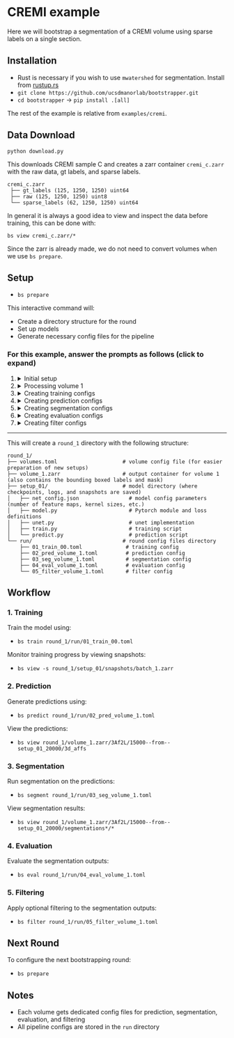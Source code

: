 # CREMI example

Here we will bootstrap a segmentation of a CREMI volume using sparse labels on a single section.

## Installation
* Rust is necessary if you wish to use `mwatershed` for segmentation. Install from [rustup.rs](https://rustup.rs/)
* `git clone https://github.com/ucsdmanorlab/bootstrapper.git`
* `cd bootstrapper` -> `pip install .[all]`

The rest of the example is relative from `examples/cremi`.

## Data Download
```
python download.py
```
This downloads CREMI sample C and creates a zarr container `cremi_c.zarr` with the raw data, gt labels, and sparse labels.

```
cremi_c.zarr
 ├── gt_labels (125, 1250, 1250) uint64
 ├── raw (125, 1250, 1250) uint8
 └── sparse_labels (62, 1250, 1250) uint64
```

In general it is always a good idea to view and inspect the data before training, this can be done with:
```
bs view cremi_c.zarr/*
```


Since the zarr is already made, we do not need to convert volumes when we use `bs prepare`. 

## Setup 

* `bs prepare`

This interactive command will:
- Create a directory structure for the round
- Set up models
- Generate necessary config files for the pipeline

### **For this example, answer the prompts as follows (click to expand)**

1.  <details><summary> Initial setup </summary>

    - Accept default base directory by pressing Enter
    - Accept default round name `round_1` by pressing Enter
    - Accept default number of volumes (`1`) by pressing Enter
    - Accept default volume name `volume_1` by pressing Enter

    </details>
2. <details><summary> Processing volume 1 </summary>

    - For *RAW* input: enter `cremi_c.zarr/raw`
        - Answer "`N`" for bounding box crop
        - Answer "`N`" for copying to output container
        - Answer "`N`" for raw mask (Answer "`Y`" if your image data has black / background borders that can be ignored during post-processing)
    - For *LABELS* input: enter `cremi_c.zarr/sparse_labels`
        - Answer "`Y`" for bounding box crop (This greatly speeds up training if your labels array has a lot of empty space)
        - Answer "`N`" for copying to output container
        - Accept default labels dataset path by pressing Enter
        - Answer "`Y`" for make/provide labels mask. Answer "Y" again to make. (Always try to explicity provide training masks to avoid generating on the fly)
    - Accept volume settings by answering "`N`" to edit. You should have:
    -   <details>
        <summary> Show volume config </summary>

        ```
        {'volume_1': {'labels_dataset': 'bootstrapper/examples/cremi/round_1/volume_1.zarr/labels',
                    'labels_mask_dataset': 'bootstrapper/examples/cremi/round_1/volume_1.zarr/labels_mask',
                    'name': 'volume_1',
                    'output_container': 'bootstrapper/examples/cremi/round_1/volume_1.zarr',
                    'raw_dataset': 'bootstrapper/examples/cremi/cremi_c.zarr/raw',
                    'raw_mask_dataset': None,
                    'voxel_size': [40, 4, 4]}}
        ```
        
        </details>
   </details> 
3. <details><summary> Creating training configs </summary>

    - Accept default run directory by pressing Enter
    - For model name enter: `2d_lsd`
    - Answer "`Y`" to add `3d_affs_from_2d_lsd` to training config.
        - Accept default setup directory by pressing Enter
        - Answer "`N`" to edit net_config.json
        - Choose "`pretrained`" for `3d_affs_from_2d_lsd`; Accept default directory for `3d_affs_from_2d_lsd`
        - Answer "`Y`" to download pretrained checkpoints
    - Training Parameters for `2d_lsd`:
        - Accept default max iterations (`30001`)
        - Accept default checkpoint save frequency (`5000`)
        - Accept default snapshot frequency (`1000`)
        - Answer "`N`" to edit configuration. You should have:
    -   <details>
        <summary> Show training config </summary>

        ```
        {'max_iterations': 30001,
        'samples': [{'labels': 'bootstrapper/examples/cremi/round_1/volume_1.zarr/labels',
                    'mask': 'bootstrapper/examples/cremi/round_1/volume_1.zarr/labels_mask',
                    'raw': 'bootstrapper/examples/cremi/cremi_c.zarr/raw'}],
        'save_checkpoints_every': 5000,
        'save_snapshots_every': 1000,
        'setup_dir': '/home/vijay/bootstrapper/examples/cremi/round_1/setup_01',
        'voxel_size': [40, 4, 4]}
        ```

        </details>
   </details> 
4. <details><summary> Creating prediction configs </summary>

    - Enter `20000` for `2d_lsd` checkpoint iteration
    - Enter `15000` for `3d_affs_from_2d_lsd` checkpoint itteration
    - Accept defaults for GPUs and CPU workers
    - Accept default voxel offset and shape
    - Answer "`N`" to edit configuration. You should have:
    -   <details>
        <summary> Show prediction config </summary>

        ```
        {'01-setup_01': {'chain_str': '',
                    'checkpoint': 'bootstrapper/examples/cremi/round_1/setup_01/model_checkpoint_20000',
                    'input_datasets': ['bootstrapper/examples/cremi/cremi_c.zarr/raw'],
                    'num_gpus': 1,
                    'num_workers': 1,
                    'output_datasets_prefix': 'bootstrapper/examples/cremi/round_1/volume_1.zarr/setup_01',
                    'roi_offset': [0, 0, 0],
                    'roi_shape': [5000, 5000, 5000],
                    'setup_dir': 'bootstrapper/examples/cremi/round_1/setup_01'},
        '02-3Af2A': {'chain_str': 'setup_01_20000',
                    'checkpoint': 'bootstrapper/bootstrapper/models/3d_affs_from_2d_lsd/model_checkpoint_15000',
                    'input_datasets': ['bootstrapper/examples/cremi/round_1/volume_1.zarr/setup_01/20000/2d_lsds'],
                    'num_gpus': 1,
                    'num_workers': 1,
                    'output_datasets_prefix': 'bootstrapper/examples/cremi/round_1/volume_1.zarr/3Af2L',
                    'roi_offset': [0, 0, 0],
                    'roi_shape': [5000, 5000, 5000],
                    'setup_dir': 'bootstrapper/bootstrapper/models/3d_affs_from_2d_lsd'}}
        ```

        </details>
   </details> 
5. <details><summary> Creating segmentation configs </summary>

    - Choose "`ws`" as segmentation method
    - Accept default watershed parameters
    - Answer "`N`" to blockwise
    - Answer "`N`" to edit configuration. You should have:
    -   <details>
        <summary> Show segmentation config </summary>

        ```
        {'affs_dataset': 'bootstrapper/examples/cremi/round_1/volume_1.zarr/3Af2L/15000--from--setup_01_20000/3d_affs',
        'block_shape': None,
        'blockwise': False,
        'context': None,
        'fragments_dataset': 'bootstrapper/examples/cremi/round_1/volume_1.zarr/3Af2L/15000--from--setup_01_20000/fragments_ws',
        'lut_dir': 'bootstrapper/examples/cremi/round_1/volume_1.zarr/3Af2L/15000--from--setup_01_20000/luts_ws',
        'mask_dataset': None,
        'ws_params': {
            'fragments_in_xy': True,
            'min_seed_distance': 10,
            'epsilon_agglomerate': 0.0,
            'filter_fragments': 0.05,
            'thresholds_minmax': [ 0, 1,],
            'thresholds_step': 0.05,
            'thresholds': [ 0.2, 0.35, 0.5,],
            'merge_function': "mean"},
        'num_workers': 1,
        'seg_dataset_prefix': 'bootstrapper/examples/cremi/round_1/volume_1.zarr/3Af2L/15000--from--setup_01_20000/segmentations_ws'}
        ```

        </details>
   </details> 
6. <details><summary> Creating evaluation configs </summary>

    - Answer "`Y`" for ground truth labels
    - Enter `cremi_c.zarr/gt_labels` for ground truth path
    - Answer "`N`" for skeletons
    - Accept default for prediction errors
    - Answer "`N`" to edit configuration. You should have:
    -   <details>
        <summary> Show evaluation config </summary>

        ```
        {'gt': {'labels_dataset': '/home/vijay/bootstrapper/examples/cremi/cremi_c.zarr/gt_labels',
            'skeletons_file': None},
        'mask_dataset': None,
        'out_result_dir': 'bootstrapper/examples/cremi/round_1/volume_1.zarr/3Af2L/15000--from--setup_01_20000',
        'pred': {'params': {'aff_neighborhood': [[-1, 0, 0],
                                                [0, -1, 0],
                                                [0, 0, -1],
                                                [-2, 0, 0],
                                                [0, -8, 0],
                                                [0, 0, -8]]},
                'pred_dataset': 'bootstrapper/examples/cremi/round_1/volume_1.zarr/3Af2L/15000--from--setup_01_20000/3d_affs',
                'thresholds': [0.1, 1.0]},
        'seg_datasets_prefix': 'bootstrapper/examples/cremi/round_1/volume_1.zarr/3Af2L/15000--from--setup_01_20000/segmentations_ws'}
        ```

        </details>
   </details> 
7. <details><summary> Creating filter configs </summary>

    - Accept default filter settings
    - Answer "`N`" to edit configuration
    - Answer "`N`" to make configs for next round

-------------------------------------------

This will create a `round_1` directory with the following structure:
```
round_1/
├── volumes.toml                     # volume config file (for easier preparation of new setups)
├── volume_1.zarr                    # output container for volume 1 (also contains the bounding boxed labels and mask)
├── setup_01/                        # model directory (where checkpoints, logs, and snapshots are saved)
│   ├── net_config.json                # model config parameters (number of feature maps, kernel sizes, etc.)
│   ├── model.py                       # Pytorch module and loss definitions
│   ├── unet.py                        # unet implementation
│   ├── train.py                       # training script
│   └── predict.py                     # prediction script
└── run/                             # round config files directory
    ├── 01_train_00.toml              # training config
    ├── 02_pred_volume_1.toml         # prediction config
    ├── 03_seg_volume_1.toml          # segmentation config
    ├── 04_eval_volume_1.toml         # evaluation config
    └── 05_filter_volume_1.toml       # filter config
```

## Workflow
### 1. Training
Train the model using:
* `bs train round_1/run/01_train_00.toml`


Monitor training progress by viewing snapshots:

* `bs view -s round_1/setup_01/snapshots/batch_1.zarr`

### 2. Prediction
Generate predictions using:

* `bs predict round_1/run/02_pred_volume_1.toml`

View the predictions:

* `bs view round_1/volume_1.zarr/3Af2L/15000--from--setup_01_20000/3d_affs`

### 3. Segmentation
Run segmentation on the predictions:

* `bs segment round_1/run/03_seg_volume_1.toml`

View segmentation results:

* `bs view round_1/volume_1.zarr/3Af2L/15000--from--setup_01_20000/segmentations*/*`

### 4. Evaluation
Evaluate the segmentation outputs:
* `bs eval round_1/run/04_eval_volume_1.toml`


### 5. Filtering
Apply optional filtering to the segmentation outputs:
* `bs filter round_1/run/05_filter_volume_1.toml`


## Next Round
To configure the next bootstrapping round:
* `bs prepare`


## Notes
- Each volume gets dedicated config files for prediction, segmentation, evaluation, and filtering
- All pipeline configs are stored in the `run` directory